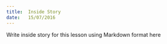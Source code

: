 ```yaml
---
title:  Inside Story
date:   15/07/2016
---
```


Write inside story for this lesson using Markdown format here
